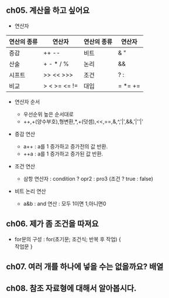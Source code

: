 ## ch05. 계산을 하고 싶어요
- 연산자 <p>

|연산의 종류|연산자|연산의 종류|연산자|
|---------|--------|--------|----------|
|증감|++ --|비트 |& "|" ^~|
|산술|+ - * / %|논리|&& || ! ^|
|시프트|>> << >>>|조건|? :|
|비교|> < >= <= !=|대입|= *= +=|

- 연산자 순서
  - 우선순위 높은 순서대로
  - ++,+(양수부호),형변환,*,+(덧셈),<<,==,&,^,'|',&&,'|''|'
  
- 증감 연산
  - a++ : a를 1 증가하고 증가전의 값 반환.
  - ++a : a를 1 증가하고 증가된 값 반환.
- 조건 연산
  - 삼항 연산자 : condition ? opr2 : pro3  (조건 ? true : false)
- 비트 논리 연산
  - a&b : and 연산 : 모두 1이면 1,아니면0


## ch06. 제가 좀 조건을 따져요
- for문의 구성 : for(초기문; 조건식; 반복 후 작업) {
   <br>  작업문    }

## ch07. 여러 개를 하나에 넣을 수는 없을까요? 배열

## ch08. 참조 자료형에 대해서 알아봅시다.

